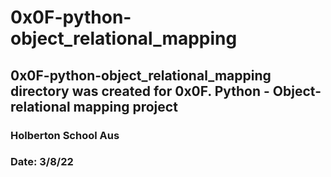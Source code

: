 # 0x0F-python-object_relational_mapping
## 0x0F-python-object_relational_mapping directory was created for 0x0F. Python - Object-relational mapping project
### Holberton School Aus
### Date: 3/8/22
